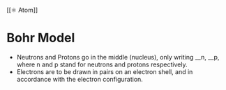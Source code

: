 [[⚛️ Atom]]
# Bohr Model           
- Neutrons and Protons go in the middle (nucleus), only writing __n, __p, where n and p stand for neutrons and protons respectively.
- Electrons are to be drawn in pairs on an electron shell, and in accordance with the electron configuration.